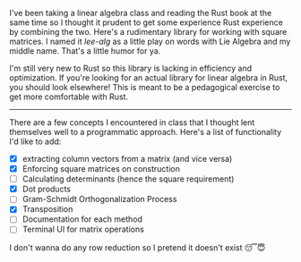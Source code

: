   I've been taking a linear algebra class and reading the Rust book at the same time so I thought it prudent to get some experience Rust experience by combining the two. Here's a rudimentary library for working with square
  matrices. I named it *lee-alg* as a little play on words with Lie Algebra and my middle name. That's a little humor for ya.

  I'm still very new to Rust so this library is lacking in efficiency and optimization. If you're looking for an actual library for linear algebra in Rust, you should look elsewhere! This is meant to be a 
  pedagogical exercise to get more comfortable with Rust.

---

  There are a few concepts I encountered in class that I thought lent themselves well to a programmatic approach. Here's a list of functionality I'd like to add:
  - [x] extracting column vectors from a matrix (and vice versa)
  - [x] Enforcing square matrices on construction
  - [ ] Calculating determinants (hence the square requirement)
  - [x] Dot products
  - [ ] Gram-Schmidt Orthogonalization Process
  - [x] Transposition
  - [ ] Documentation for each method
  - [ ] Terminal UI for matrix operations

I don't wanna do any row reduction so I pretend it doesn't exist 😴😇
